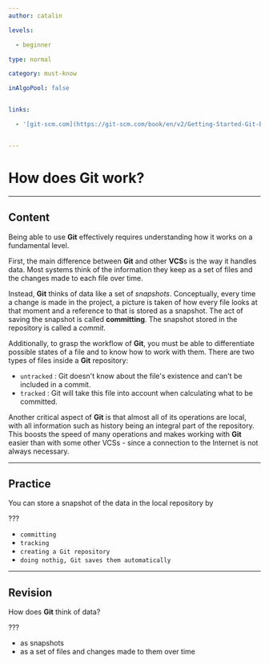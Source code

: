```yaml
---
author: catalin

levels:

  - beginner

type: normal

category: must-know

inAlgoPool: false


links:

  - '[git-scm.com](https://git-scm.com/book/en/v2/Getting-Started-Git-Basics){website}'


---
```


# How does Git work?

---
## Content

Being able to use **Git** effectively requires understanding how it works on a fundamental level.

First, the main difference between **Git** and other **VCS**s is the way it handles data. Most systems think of the information they keep as a set of files and the changes made to each file over time.

Instead, **Git** thinks of data like a set of *snapshots*. Conceptually, every time a change is made in the project, a picture is taken of how every file looks at that moment and a reference to that is stored as a snapshot. The act of saving the snapshot is called **committing**. The snapshot stored in the repository is called a *commit*.

Additionally, to grasp the workflow of **Git**, you must be able to differentiate possible states of a file and to know how to work with them. There are two types of files inside a **Git** repository:
- `untracked` : Git doesn't know about the file's existence and can't be included in a commit.
- `tracked` : Git will take this file into account when calculating what to be committed.

Another critical aspect of **Git** is that almost all of its operations are local, with all information such as history being an integral part of the repository. This boosts the speed of many operations and makes working with **Git** easier than with some other VCSs - since a connection to the Internet is not always necessary.

---
## Practice

You can store a snapshot of the data in the local repository by

???


* `committing`
* `tracking`
* `creating a Git repository`
* `doing nothig, Git saves them automatically`

---
## Revision

How does **Git** think of data?

???


* as snapshots
* as a set of files and changes made to them over time

